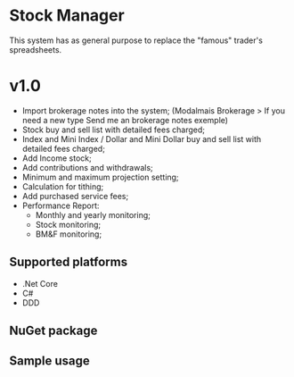 # Stock Manager
This system has as general purpose to replace the "famous" trader's spreadsheets.

# v1.0
- Import brokerage notes into the system; (Modalmais Brokerage > If you need a new type Send me an brokerage notes exemple)
- Stock buy and sell list with detailed fees charged;
- Index and Mini Index / Dollar and Mini Dollar buy and sell list with detailed fees charged;
- Add Income stock;
- Add contributions and withdrawals;
- Minimum and maximum projection setting;
- Calculation for tithing;
- Add purchased service fees;
- Performance Report:
  - Monthly and yearly monitoring;
  - Stock monitoring;
  - BM&F monitoring;


## Supported platforms
- .Net Core
- C#
- DDD

## NuGet package

## Sample usage
